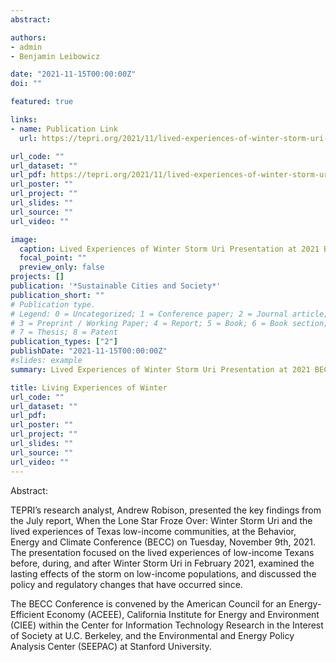 ```yaml
---
abstract: 

authors:
- admin
- Benjamin Leibowicz

date: "2021-11-15T00:00:00Z"
doi: ""

featured: true

links:
- name: Publication Link
  url: https://tepri.org/2021/11/lived-experiences-of-winter-storm-uri-presentation-at-2021-becc-conference/

url_code: ""
url_dataset: ""
url_pdf: https://tepri.org/2021/11/lived-experiences-of-winter-storm-uri-presentation-at-2021-becc-conference/
url_poster: ""
url_project: ""
url_slides: ""
url_source: ""
url_video: ""

image:
  caption: Lived Experiences of Winter Storm Uri Presentation at 2021 BECC Conference
  focal_point: ""
  preview_only: false
projects: []
publication: '*Sustainable Cities and Society*'
publication_short: ""
# Publication type.
# Legend: 0 = Uncategorized; 1 = Conference paper; 2 = Journal article;
# 3 = Preprint / Working Paper; 4 = Report; 5 = Book; 6 = Book section;
# 7 = Thesis; 8 = Patent
publication_types: ["2"]
publishDate: "2021-11-15T00:00:00Z"
#slides: example
summary: Lived Experiences of Winter Storm Uri Presentation at 2021 BECC Conference

title: Living Experiences of Winter
url_code: ""
url_dataset: ""
url_pdf: 
url_poster: ""
url_project: ""
url_slides: ""
url_source: ""
url_video: ""
---
```


Abstract:

TEPRI’s research analyst, Andrew Robison, presented the key findings from the July report, When the Lone Star Froze Over: Winter Storm Uri and the lived experiences of Texas low-income communities, at the Behavior, Energy and Climate Conference (BECC) on Tuesday, November 9th, 2021. The presentation focused on the lived experiences of low-income Texans before, during, and after Winter Storm Uri in February 2021, examined the lasting effects of the storm on low-income populations, and discussed the policy and regulatory changes that have occurred since.

The BECC Conference is convened by the American Council for an Energy-Efficient Economy (ACEEE), California Institute for Energy and Environment (CIEE) within the Center for Information Technology Research in the Interest of Society at U.C. Berkeley, and the Environmental and Energy Policy Analysis Center (SEEPAC) at Stanford University.